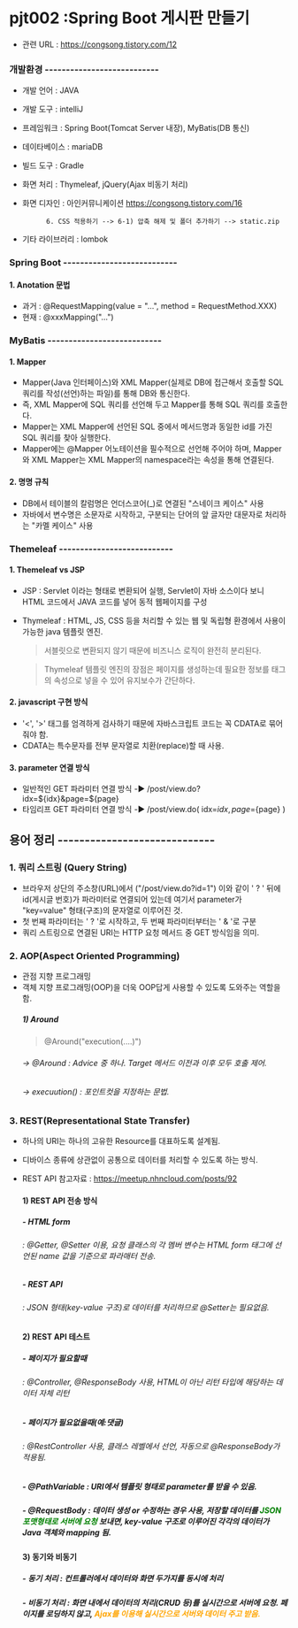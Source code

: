 # pjt002 :Spring Boot 게시판 만들기
* 관련 URL : https://congsong.tistory.com/12
#### 
### 개발환경 ---------------------------
- 개발 언어 : JAVA
- 개발 도구 : intelliJ
- 프레임워크 : Spring Boot(Tomcat Server 내장), MyBatis(DB 통신)
- 데이타베이스 : mariaDB
- 빌드 도구 : Gradle
- 화면 처리 : Thymeleaf, jQuery(Ajax 비동기 처리)
- 화면 디자인 : 아인커뮤니케이션
  https://congsong.tistory.com/16 

            6. CSS 적용하기 --> 6-1) 압축 해제 및 폴더 추가하기 --> static.zip

- 기타 라이브러리 : lombok
###
### Spring Boot ---------------------------
#### 1. Anotation 문법 
   - 과거 : @RequestMapping(value = "...", method = RequestMethod.XXX)
   - 현재 : @xxxMapping("...")
###
### MyBatis ---------------------------
#### 1. Mapper
   - Mapper(Java 인터페이스)와 XML Mapper(실제로 DB에 접근해서 호출할 SQL 쿼리를 작성(선언)하는 파일)를 통해 DB와 통신한다.
   - 즉, XML Mapper에 SQL 쿼리를 선언해 두고 Mapper를 통해 SQL 쿼리를 호출한다. 
   - Mapper는 XML Mapper에 선언된 SQL 중에서 메서드명과 동일한 id를 가진 SQL 쿼리를 찾아 실행한다.
   - Mapper에는 @Mapper 어노테이션을 필수적으로 선언해 주어야 하며, Mapper와 XML Mapper는 XML Mapper의 namespace라는 속성을 통해 연결된다.
#### 2. 명명 규칙
   - DB에서 테이블의 칼럼명은 언더스코어(_)로 연결된 "스네이크 케이스" 사용 
   - 자바에서 변수명은 소문자로 시작하고, 구분되는 단어의 앞 글자만 대문자로 처리하는 "카멜 케이스" 사용
###
### Themeleaf ---------------------------
#### 1. Themeleaf vs JSP
   - JSP : Servlet 이라는 형태로 변환되어 실행, Servlet이 자바 소스이다 보니 HTML 코드에서 JAVA 코드를 넣어 동적 웹페이지를 구성
   - Thymeleaf : HTML, JS, CSS 등을 처리할 수 있는 웹 및 독립형 환경에서 사용이 가능한 java 템플릿 엔진.
     > 서블릿으로 변환되지 않기 때문에 비즈니스 로직이 완전히 분리된다.
     
     > Thymeleaf 템플릿 엔진의 장점은 페이지를 생성하는데 필요한 정보를 태그의 속성으로 넣을 수 있어 유지보수가 간단하다.
#### 2. javascript 구현 방식
   - '<', '>' 태그를 엄격하게 검사하기 때문에 자바스크립트 코드는 꼭 CDATA로 묶어줘야 함.
   - CDATA는 특수문자를 전부 문자열로 치환(replace)할 때 사용.
#### 3. parameter 연결 방식 
   - 일반적인 GET 파라미터 연결 방식 -▶ /post/view.do?idx=${idx}&page=${page}
   - 타임리프 GET 파라미터 연결 방식 -▶ /post/view.do( idx=${idx}, page=${page} )
####
## 용어 정리 -----------------------------
### 1. 쿼리 스트링 (Query String)
   - 브라우저 상단의 주소창(URL)에서 ("/post/view.do?id=1") 이와 같이 ' ? ' 뒤에 id(게시글 번호)가 파라미터로 연결되어 있는데 여기서 parameter가 "key=value" 형태(구조)의 문자열로 이루어진 것.
   - 첫 번째 파라미터는 ' ? '로 시작하고, 두 번째 파라미터부터는 ' & '로 구분
   - 쿼리 스트링으로 연결된 URI는 HTTP 요청 메서드 중 GET 방식임을 의미.
### 2. AOP(Aspect Oriented Programming)
   - 관점 지향 프로그래밍
   - 객체 지향 프로그래밍(OOP)을 더욱 OOP답게 사용할 수 있도록 도와주는 역할을 함.
      ##### 1) Around
      > @Around("execution(....)")
      ###### -> @Around : Advice 중 하나. Target 메서드 이전과 이후 모두 호출 제어.
      ###### -> execuution() : 포인트컷을 지정하는 문법.
### 3. REST(Representational State Transfer)
   - 하나의 URI는 하나의 고유한 Resource를 대표하도록 설계됨.
   - 디바이스 종류에 상관없이 공통으로 데이터를 처리할 수 있도록 하는 방식.
   - REST API 참고자료 : https://meetup.nhncloud.com/posts/92
      #### 1) REST API 전송 방식
      ##### - HTML form
      ###### : @Getter, @Setter 이용, 요청 클래스의 각 멤버 변수는 HTML form 태그에 선언된 name 값을 기준으로 파라매터 전송.
      ##### - REST API
      ###### : JSON 형태(key-value 구조)로 데이터를 처리하므로 @Setter는 필요없음. 
      #### 2) REST API 테스트 
      ##### - 페이지가 필요할때 
      ###### : @Controller, @ResponseBody 사용, HTML이 아닌 리턴 타입에 해당하는 데이터 자체 리턴
      ##### - 페이지가 필요없을때(예:댓글)
      ###### : @RestController 사용, 클래스 레벨에서 선언, 자동으로 @ResponseBody가 적용됨.
      ##### - @PathVariable : URI에서 템플릿 형태로 parameter를 받을 수 있음. 
      ##### - @RequestBody : 데이터 생성 or 수정하는 경우 사용, 저장할 데이터를 <font color='green'>JSON 포맷형태로 서버에 요청</font> 보내면, key-value 구조로 이루어진 각각의 데이터가 Java 객체와 mapping 됨.

      #### 3) 동기와 비동기
      ##### - 동기 처리 : 컨트롤러에서 데이터와 화면 두가지를 동시에 처리 
      ##### - 비동기 처리 : 화면 내에서 데이터의 처리(CRUD 등)를 실시간으로 서버에 요청. 페이지를 로딩하지 않고, <font color='orange'>Ajax를 이용해 실시간으로 서버와 데이터 주고 받음.</font>
